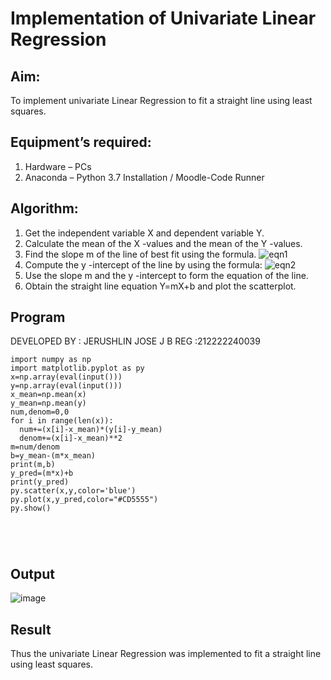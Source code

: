 # Implementation of Univariate Linear Regression
## Aim:
To implement univariate Linear Regression to fit a straight line using least squares.
## Equipment’s required:
1.	Hardware – PCs
2.	Anaconda – Python 3.7 Installation / Moodle-Code Runner
## Algorithm:
1.	Get the independent variable X and dependent variable Y.
2.	Calculate the mean of the X -values and the mean of the Y -values.
3.	Find the slope m of the line of best fit using the formula.
 ![eqn1](./eq1.jpg)
4.	Compute the y -intercept of the line by using the formula:
![eqn2](./eq2.jpg)  
5.	Use the slope m and the y -intercept to form the equation of the line.
6.	Obtain the straight line equation Y=mX+b and plot the scatterplot.
## Program

DEVELOPED BY : JERUSHLIN JOSE J B
REG :212222240039

```
import numpy as np
import matplotlib.pyplot as py
x=np.array(eval(input()))
y=np.array(eval(input()))
x_mean=np.mean(x)
y_mean=np.mean(y)
num,denom=0,0
for i in range(len(x)):
  num+=(x[i]-x_mean)*(y[i]-y_mean)
  denom+=(x[i]-x_mean)**2
m=num/denom
b=y_mean-(m*x_mean)
print(m,b) 
y_pred=(m*x)+b
print(y_pred)
py.scatter(x,y,color='blue')
py.plot(x,y_pred,color="#CD5555")
py.show()





```
## Output



![image](https://github.com/Jerushli/Univariate-Linear-Regression/assets/120041243/c58fb4fd-4f19-473a-97d7-95ed8e94fd1f)


## Result
Thus the univariate Linear Regression was implemented to fit a straight line using least squares.
